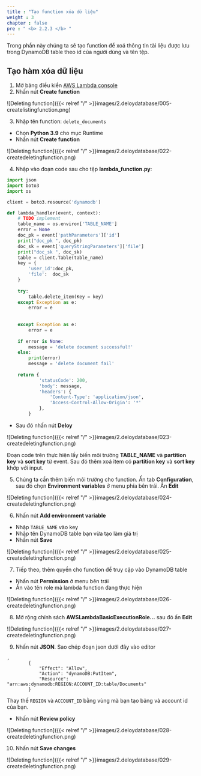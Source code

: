 ```yaml
---
title : "Tạo function xóa dữ liệu"
weight : 3
chapter : false
pre : " <b> 2.2.3 </b> "
---
```


Trong phần này chúng ta sẽ tạo function để xoá thông tin tài liệu được lưu trong DynamoDB table theo id của người dùng và tên tệp.

## Tạo hàm xóa dữ liệu
1. Mở bảng điều kiển [AWS Lambda console](https://console.aws.amazon.com/lambda/)
2. Nhấn nút **Create function**

![Deleting function]({{< relref "/" >}}images/2.deloydatabase/005-createlistingfunction.png)

3. Nhập tên function: `delete_documents`
 + Chọn **Python 3.9** cho mục Runtime
 + Nhấn nút **Create function**

![Deleting function]({{< relref "/" >}}images/2.deloydatabase/022-createdeletingfunction.png)

4. Nhập vào đoạn code sau cho tệp **lambda_function.py**:

```python
import json
import boto3
import os

client = boto3.resource('dynamodb')

def lambda_handler(event, context):
    # TODO implement
    table_name = os.environ['TABLE_NAME']
    error = None
    doc_pk = event['pathParameters']['id']
    print("doc_pk ", doc_pk)
    doc_sk = event['queryStringParameters']['file']
    print("doc_sk ", doc_sk)
    table = client.Table(table_name)
    key = {
        'user_id':doc_pk,
        'file':  doc_sk
    }
    
    try:
        table.delete_item(Key = key)
    except Exception as e:
        error = e
        
        
    except Exception as e:
        error = e
        
    if error is None:
        message = 'delete document successful!'
    else:
        print(error)
        message = 'delete document fail'
    
    return {
            'statusCode': 200,
            'body': message,
            'headers': {
                'Content-Type': 'application/json',
                'Access-Control-Allow-Origin': '*'
            },
        }

```

 + Sau đó nhấn nút **Deloy**

![Deleting function]({{< relref "/" >}}images/2.deloydatabase/023-createdeletingfunction.png)

 Đoạn code trên thực hiện lấy biến môi trường **TABLE_NAME** và **partition key** và **sort key** từ event. Sau đó thêm xoá item có **partition key** và **sort key** khớp với input.

5. Chúng ta cần thêm biến môi trường cho function. Ấn tab **Configuration**, sau đó chọn **Environment variables** ở menu phía bên trái. Ấn **Edit**

![Deleting function]({{< relref "/" >}}images/2.deloydatabase/024-createdeletingfunction.png)

6. Nhấn nút **Add environment variable**
 + Nhập `TABLE_NAME` vào key
 + Nhập tên DynamoDB table bạn vừa tạo làm giá trị
 + Nhấn nút **Save**

![Deleting function]({{< relref "/" >}}images/2.deloydatabase/025-createdeletingfunction.png)

 7. Tiếp theo, thêm quyền cho function để truy cập vào DynamoDB table
 + Nhấn nút **Permission** ở menu bên trái
 + Ấn vào tên role mà lambda function đang thực hiện

![Deleting function]({{< relref "/" >}}images/2.deloydatabase/026-createdeletingfunction.png)

8. Mở rộng chính sách **AWSLambdaBasicExecutionRole…** sau đó ấn **Edit**

![Deleting function]({{< relref "/" >}}images/2.deloydatabase/027-createdeletingfunction.png)

9. Nhấn nút **JSON**. Sao chép đoạn json dưới đây vào editor

```
,
        {
            "Effect": "Allow",
            "Action": "dynamoDB:PutItem",
            "Resource": "arn:aws:dynamodb:REGION:ACCOUNT_ID:table/Documents"
        }

```

Thay thế `REGION` và `ACCOUNT_ID` bằng vùng mà bạn tạo bảng và account id của bạn.
+ Nhấn nút **Review policy**

![Deleting function]({{< relref "/" >}}images/2.deloydatabase/028-createdeletingfunction.png)

10. Nhấn nút **Save changes**

![Deleting function]({{< relref "/" >}}images/2.deloydatabase/029-createdeletingfunction.png)